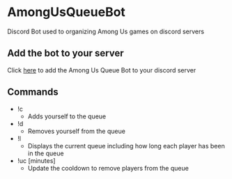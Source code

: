# AmongUsQueueBot
Discord Bot used to organizing Among Us games on discord servers

## Add the bot to your server
Click [here](https://discord.com/api/oauth2/authorize?client_id=785264117388279848&permissions=257088&scope=bot) to add the Among Us Queue Bot to your discord server

## Commands
- !c
    - Adds yourself to the queue
- !d
    - Removes yourself from the queue
- !l
    - Displays the current queue including how long each player has been in the queue
- !uc [minutes]
    - Update the cooldown to remove players from the queue